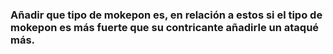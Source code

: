 ### Añadir que tipo de mokepon es, en relación a estos si el tipo de mokepon es más fuerte que su contricante añadirle un ataqué más.
